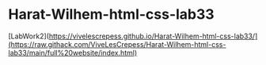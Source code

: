 # Harat-Wilhem-html-css-lab33

[LabWork2](https://vivelescrepess.github.io/Harat-Wilhem-html-css-lab33/](https://raw.githack.com/ViveLesCrepess/Harat-Wilhem-html-css-lab33/main/full%20website/index.html)

